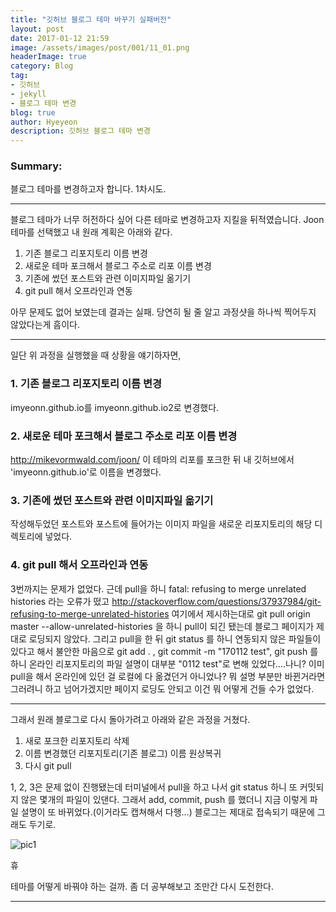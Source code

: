 ```yaml
---
title: "깃허브 블로그 테마 바꾸기 실패버전"
layout: post
date: 2017-01-12 21:59
image: /assets/images/post/001/11_01.png
headerImage: true
category: Blog
tag:
- 깃허브
- jekyll
- 블로그 테마 변경
blog: true
author: Hyeyeon
description: 깃허브 블로그 테마 변경
---
```


### Summary:

블로그 테마를 변경하고자 합니다. 1차시도.

---


블로그 테마가 너무 허전하다 싶어 다른 테마로 변경하고자 지킬을 뒤적였습니다.
Joon 테마를 선택했고 내 원래 계획은 아래와 같다.

1. 기존 블로그 리포지토리 이름 변경
2. 새로운 테마 포크해서 블로그 주소로 리포 이름 변경
3. 기존에 썼던 포스트와 관련 이미지파일 옮기기
4. git pull 해서 오프라인과 연동

아무 문제도 없어 보였는데 결과는 실패.
당연히 될 줄 알고 과정샷을 하나씩 찍어두지 않았다는게 흠이다.

---

일단 위 과정을 실행했을 때 상황을 얘기하자면,

### 1. 기존 블로그 리포지토리 이름 변경

imyeonn.github.io를 imyeonn.github.io2로 변경했다.

### 2. 새로운 테마 포크해서 블로그 주소로 리포 이름 변경

http://mikevormwald.com/joon/ 이 테마의 리포를 포크한 뒤 내 깃허브에서 'imyeonn.github.io'로 이름을 변경했다.

### 3. 기존에 썼던 포스트와 관련 이미지파일 옮기기

작성해두었던 포스트와 포스트에 들어가는 이미지 파일을 새로운 리포지토리의 해당 디렉토리에 넣었다.

### 4. git pull 해서 오프라인과 연동

3번까지는 문제가 없었다. 근데 pull을 하니
fatal: refusing to merge unrelated histories
라는 오류가 떴고 http://stackoverflow.com/questions/37937984/git-refusing-to-merge-unrelated-histories 여기에서 제시하는대로 git pull origin master --allow-unrelated-histories 을 하니 pull이 되긴 됐는데 블로그 페이지가 제대로 로딩되지 않았다. 그리고 pull을 한 뒤 git status 를 하니 연동되지 않은 파일들이 있다고 해서 불안한 마음으로 git add . , git commit -m "170112 test", git push 를 하니 온라인 리포지토리의 파일 설명이 대부분 "0112 test"로 변해 있었다....나니?
이미 pull을 해서 온라인에 있던 걸 로컬에 다 옮겼던거 아니었나? 뭐 설명 부분만 바뀐거라면 그러려니 하고 넘어가겠지만 페이지 로딩도 안되고 이건 뭐 어떻게 건들 수가 없었다.


---

그래서 원래 블로그로 다시 돌아가려고 아래와 같은 과정을 거쳤다.

1. 새로 포크한 리포지토리 삭제
2. 이름 변경했던 리포지토리(기존 블로그) 이름 원상복귀
3. 다시 git pull

1, 2, 3은 문제 없이 진행됐는데 터미널에서 pull을 하고 나서 git status 하니 또 커밋되지 않은 몇개의 파일이 있댄다. 그래서 add, commit, push 를 했더니 지금 이렇게 파일 설명이 또 바뀌었다.(이거라도 캡쳐해서 다행...) 블로그는 제대로 접속되기 때문에 그래도 두기로.

![pic1](/assets/images/post/001/12_01.png)

휴

테마를 어떻게 바꿔야 하는 걸까. 좀 더 공부해보고 조만간 다시 도전한다.


---
